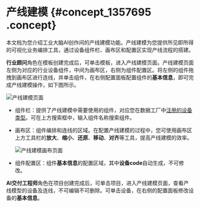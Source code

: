 # 产线建模 {#concept_1357695 .concept}

本文档为您介绍工业大脑AI创作间的产线建模功能。产线建模为您提供所见即所得的可视化业务编排工具，通过设备组件栏、画布区和配置区实现产线流程的搭建。

**行业顾问**角色在模板创建完成后，可单击模板，进入产线建模页面。产线建模页面左侧为对应的行业设备组件，中间为画布区，右侧为组件配置区。将左侧的组件拖拽到画布区进行连线，并单击组件，在右侧配置面板配置组件的**基本信息**，即可完成产线建模操作，如下图所示。

![产线建模页面](http://static-aliyun-doc.oss-cn-hangzhou.aliyuncs.com/assets/img/1082241/156706569553011_zh-CN.png)

-   组件栏：提供了产线建模中需要使用的组件，对应您在数据工厂中[注册的设备类型](../../../../cn.zh-CN/数据工厂/资产中心（行业顾问）/设备类型管理.md#section_vo2_elj_rn5)。可在上方搜索框中，输入组件名称搜索组件。
-   画布区：组件编排和连线的区域。在配置产线建模的过程中，您可使用画布区上方工具栏的**放大**、**缩小**、**还原**、**移动**、**对齐**等工具，提高产线建模的效率。

    ![产线建模画布页面](http://static-aliyun-doc.oss-cn-hangzhou.aliyuncs.com/assets/img/1082241/156706569653013_zh-CN.png)

-   组件配置区：组件**基本信息**的配置区域，其中**设备code**自动生成，不可修改。

**AI交付工程师**角色在项目创建完成后，可单击项目，进入产线建模页面，查看产线模型的设备及连线，不可编辑不可删除。可单击设备，在右侧的配置面板修改设备的**基本信息**。

